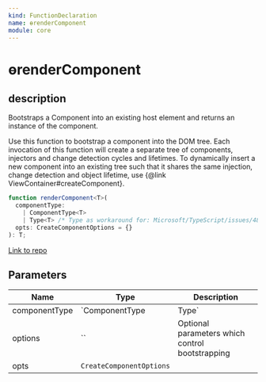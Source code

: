 ```yaml
---
kind: FunctionDeclaration
name: ɵrenderComponent
module: core
---
```


# ɵrenderComponent

## description

Bootstraps a Component into an existing host element and returns an instance
of the component.

Use this function to bootstrap a component into the DOM tree. Each invocation
of this function will create a separate tree of components, injectors and
change detection cycles and lifetimes. To dynamically insert a new component
into an existing tree such that it shares the same injection, change detection
and object lifetime, use {@link ViewContainer#createComponent}.

```ts
function renderComponent<T>(
  componentType:
    | ComponentType<T>
    | Type<T> /* Type as workaround for: Microsoft/TypeScript/issues/4881 */,
  opts: CreateComponentOptions = {}
): T;
```

[Link to repo](https://github.com/timdeschryver/angular/blob/master/packages/core/src/render3/component.ts#L109-L158)

## Parameters

| Name          | Type                     | Description                                     |
| ------------- | ------------------------ | ----------------------------------------------- |
| componentType | `ComponentType<T>        | Type<T>`                                        | Component to bootstrap |
| options       | ``                       | Optional parameters which control bootstrapping |
| opts          | `CreateComponentOptions` |                                                 |
